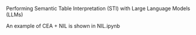 Performing Semantic Table Interpretation (STI) with Large Language Models (LLMs)

An example of CEA + NIL is shown in NIL.ipynb
